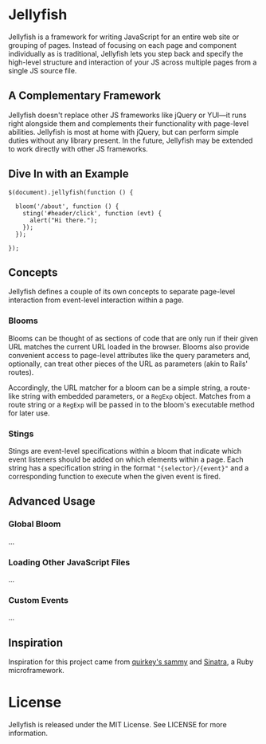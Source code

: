 # Jellyfish

Jellyfish is a framework for writing JavaScript for an entire web site or grouping of pages. Instead of focusing on each page and component individually as is traditional, Jellyfish lets you step back and specify the high-level structure and interaction of your JS across multiple pages from a single JS source file.

## A Complementary Framework

Jellyfish doesn't replace other JS frameworks like jQuery or YUI—it runs right alongside them and complements their functionality with page-level abilities. Jellyfish is most at home with jQuery, but can perform simple duties without any library present. In the future, Jellyfish may be extended to work directly with other JS frameworks.

## Dive In with an Example

    $(document).jellyfish(function () {
    
      bloom('/about', function () {
        sting('#header/click', function (evt) {
          alert("Hi there.");
        });
      });
    
    });

## Concepts

Jellyfish defines a couple of its own concepts to separate page-level interaction from event-level interaction within a page.

### Blooms

Blooms can be thought of as sections of code that are only run if their given URL matches the current URL loaded in the browser. Blooms also provide convenient access to page-level attributes like the query parameters and, optionally, can treat other pieces of the URL as parameters (akin to Rails' routes).

Accordingly, the URL matcher for a bloom can be a simple string, a route-like string with embedded parameters, or a `RegExp` object. Matches from a route string or a `RegExp` will be passed in to the bloom's executable method for later use.

### Stings

Stings are event-level specifications within a bloom that indicate which event listeners should be added on which elements within a page. Each string has a specification string in the format `"{selector}/{event}"` and a corresponding function to execute when the given event is fired.

## Advanced Usage

### Global Bloom

…

### Loading Other JavaScript Files

…

### Custom Events

…

## Inspiration

Inspiration for this project came from [quirkey's sammy][sammy] and [Sinatra][sinatra], a Ruby microframework.

 [sammy]: http://github.com/quirkey/sammy
 [sinatra]: http://github.com/sinatra/sinatra

# License

Jellyfish is released under the MIT License. See LICENSE for more information.
